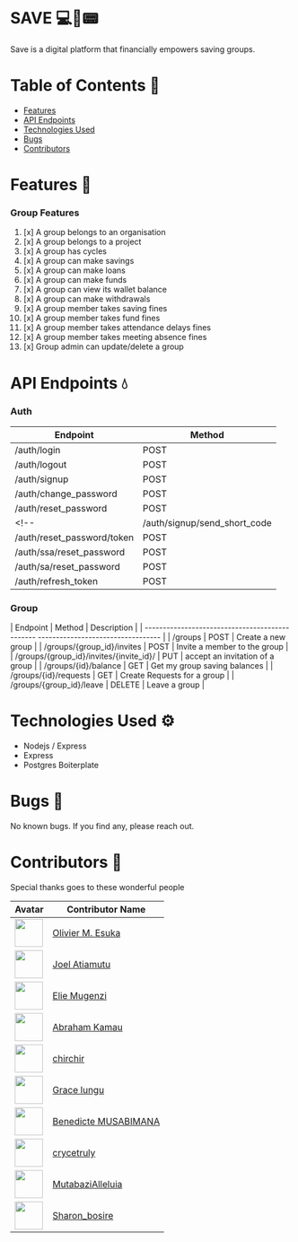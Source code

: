 # SAVE 💻📱📟

Save is a digital platform that financially empowers saving groups.

# Table of Contents 📑

- [Features](#features-rocket)
- [API Endpoints](#api-endpoints-droplet)
- [Technologies Used](#technologies-used-gear)
- [Bugs](#bugs-bug)
- [Contributors](#contributors-two_men_holding_hands)

# Features :rocket:

### Group Features

1. [x] A group belongs to an organisation
2. [x] A group belongs to a project
3. [x] A group has cycles
4. [x] A group can make savings
5. [x] A group can make loans
6. [x] A group can make funds
7. [x] A group can view its wallet balance
8. [x] A group can make withdrawals
9. [x] A group member takes saving fines
10. [x] A group member takes fund fines
11. [x] A group member takes attendance delays fines
12. [x] A group member takes meeting absence fines
13. [x] Group admin can update/delete a group


# API Endpoints :droplet:

### Auth

| Endpoint                     | Method |
| ---------------------------- | ------ |
| /auth/login                  | POST   |
| /auth/logout                 | POST   |
| /auth/signup                 | POST   |
| /auth/change_password        | POST   |
| /auth/reset_password         | POST   |
<!-- | /auth/signup/send_short_code | POST   |
| /auth/reset_password/token   | POST   |
| /auth/ssa/reset_password     | POST   |
| /auth/sa/reset_password      | POST   |
| /auth/refresh_token          | POST   | -->


### Group

| Endpoint                                 | Method |   Description                      |
| ----------------------------------------   -------  ---------------------------------- |
| /groups                                  | POST   | Create a new group                 |
| /groups/{group_id}/invites               | POST   | Invite a member to the group       |
| /groups/{group_id}/invites/{invite_id}/  | PUT    | accept an invitation of a group    |
| /groups/{id}/balance                     | GET    | Get my group saving balances       |
| /groups/{id}/requests                    | GET    | Create Requests for a group        |
| /groups/{group_id}/leave                 | DELETE | Leave a group                      |


# Technologies Used :gear:

- Nodejs / Express
- Express
- Postgres Boiterplate

# Bugs :bug:

No known bugs. If you find any, please reach out.

# Contributors :two_men_holding_hands:

Special thanks goes to these wonderful people

| Avatar                                                                                                         | Contributor Name                                        |
| -------------------------------------------------------------------------------------------------------------- | ------------------------------------------------------- |
| <img src="https://gitlab.com/uploads/-/system/user/avatar/4040261/avatar.png?width=400" width="50px">          | [Olivier M. Esuka](https://gitlab.com/oesukam)          |
| <img src="https://gitlab.com/uploads/-/system/user/avatar/4968818/avatar.png?width=400" width="50px">          | [Joel Atiamutu](https://gitlab.com/joelatiam)           |
| <img src="https://gitlab.com/uploads/-/system/user/avatar/3209692/avatar.png?width=400" width="50px">          | [Elie Mugenzi](https://gitlab.com/eliemugenzi)          |
| <img src="https://secure.gravatar.com/avatar/a1abe9acceae536a76bc797bc974bf9f?s=800&d=identicon" width="50px"> | [Abraham Kamau](https://gitlab.com/a-braham)            |
| <img src="https://secure.gravatar.com/avatar/cf7594dc4e007e6163b450db38ce871b?s=800&d=identicon" width="50px"> | [chirchir](https://gitlab.com/Kibetchirchir)            |
| <img src="https://gitlab.com/uploads/-/system/user/avatar/4968817/avatar.png?width=400" width="50px">          | [Grace lungu](https://gitlab.com/gracelungu)            |
| <img src="https://gitlab.com/uploads/-/system/user/avatar/3351434/avatar.png?width=400" width="50px">          | [Benedicte MUSABIMANA](https://gitlab.com/BeneMusa)     |
| <img src="https://gitlab.com/uploads/-/system/user/avatar/3559509/avatar.png?width=400" width="50px">          | [crycetruly](https://gitlab.com/crycetruly)             |
| <img src="https://secure.gravatar.com/avatar/1933b67d72df8d90de80b52bdcd545c6?s=800&d=identicon" width="50px"> | [MutabaziAlleluia](https://gitlab.com/mutabazialleluia) |
| <img src="https://secure.gravatar.com/avatar/353a2aa4928797cf0bd10c20cd03cd29?s=800&d=identicon" width="50px"> | [Sharon_bosire](https://gitlab.com/sharonbosire4)       |
